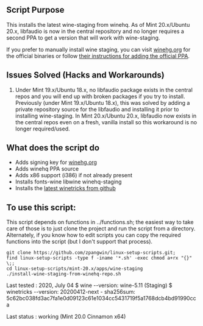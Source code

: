 
## Script Purpose

This installs the latest wine-staging from winehq. As of Mint 20.x/Ubuntu 20.x, libfaudio is now in the central repository and no longer requires a second PPA to get a version that will work with wine-staging.

If you prefer to manually install wine staging, you can visit [winehg.org](https://wiki.winehq.org/Download) for the official binaries or follow [their instructions for adding the official PPA](https://wiki.winehq.org/Ubuntu).

## Issues Solved (Hacks and Workarounds)

1. Under Mint 19.x/Ubuntu 18.x, no libfaudio package exists in the central repos and you will end up with broken packages if you try to install. Previously (under Mint 19.x/Ubuntu 18.x), this was solved by adding a private repository source for the libfaudio and installing it prior to installing wine-staging. In Mint 20.x/Ubuntu 20.x, libfaudio now exists in the central repos even on a fresh, vanilla install so this workaround is no longer required/used.

## What does the script do

* Adds signing key for [winehg.org](https://wiki.winehq.org/)
* Adds winehq PPA source
* Adds x86 support (i386) if not already present
* Installs fonts-wine libwine winehq-staging
* Installs the [latest winetricks from github](https://github.com/Winetricks/winetricks)

## To use this script:

This script depends on functions in ../functions.sh; the easiest way to take care of those is to just clone the project and run the script from a directory. Alternately, if you know how to edit scripts you can copy the required functions into the script (but I don't support that process).

```
git clone https://github.com/zpangwin/linux-setup-scripts.git;
find linux-setup-scripts -type f -iname '*.sh' -exec chmod a+rx "{}" \;;
cd linux-setup-scripts/mint-20.x/apps/wine-staging
./install-wine-staging-from-winehq-repo.sh
```

Last tested : 2020, July 04
	$ wine --version:			wine-5.11 (Staging)
	$ winetricks --version:		20200412-next - sha256sum: 5c62bc038fd3ac7fa1e0d09123c61e1034cc5431719f5a1768dcb4bd91990cca

Last status : working (Mint 20.0 Cinnamon x64)


